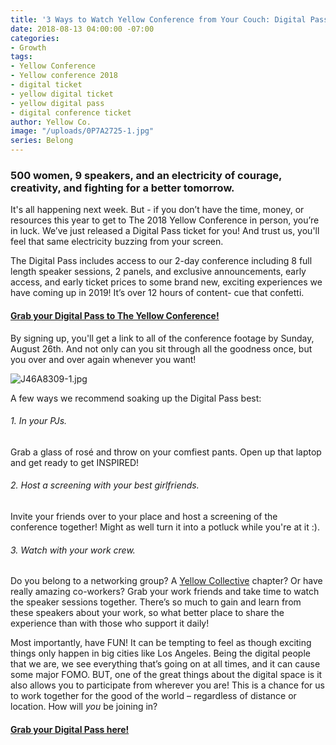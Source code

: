 ```yaml
---
title: '3 Ways to Watch Yellow Conference from Your Couch: Digital Passes Now Live!'
date: 2018-08-13 04:00:00 -07:00
categories:
- Growth
tags:
- Yellow Conference
- Yellow conference 2018
- digital ticket
- yellow digital ticket
- yellow digital pass
- digital conference ticket
author: Yellow Co.
image: "/uploads/0P7A2725-1.jpg"
series: Belong
---
```


### 500 women, 9 speakers, and an electricity of courage, creativity, and fighting for a better tomorrow.

It's all happening next week. But - if you don’t have the time, money, or resources this year to get to The 2018 Yellow Conference in person, you’re in luck. We’ve just released a Digital Pass ticket for you! And trust us, you'll feel that same electricity buzzing from your screen.

The Digital Pass includes access to our 2-day conference including 8 full length speaker sessions, 2 panels, and exclusive announcements, early access, and early ticket prices to some brand new, exciting experiences we have coming up in 2019! It’s over 12 hours of content- cue that confetti.

#### [Grab your Digital Pass to The Yellow Conference!](https://www.universe.com/events/yellow-conference-digital-pass-tickets-los-angeles-XHSCT7)

By signing up, you'll get a link to all of the conference footage by Sunday, August 26th. And not only can you sit through all the goodness once, but you over and over again whenever you want! 

![J46A8309-1.jpg](/uploads/J46A8309-1.jpg)

A few ways we recommend soaking up the Digital Pass best:

###### 1. In your PJs. 

Grab a glass of rosé and throw on your comfiest pants. Open up that laptop and get ready to get INSPIRED! 

###### 2. Host a screening with your best girlfriends. 

Invite your friends over to your place and host a screening of the conference together! Might as well turn it into a potluck while you're at it :). 

###### 3. Watch with your work crew. 

Do you belong to a networking group? A [Yellow Collective](https://yellowco.co/membership/) chapter? Or have really amazing co-workers? Grab your work friends and take time to watch the speaker sessions together. There’s so much to gain and learn from these speakers about your work, so what better place to share the experience than with those who support it daily!

Most importantly, have FUN! It can be tempting to feel as though exciting things only happen in big cities like Los Angeles. Being the digital people that we are, we see everything that’s going on at all times, and it can cause some major FOMO. BUT, one of the great things about the digital space is it also allows you to participate from wherever you are! This is a chance for us to work together for the good of the world – regardless of distance or location. How will _you_ be joining in?

#### [Grab your Digital Pass here!](https://www.universe.com/events/yellow-conference-digital-pass-tickets-los-angeles-XHSCT7)

